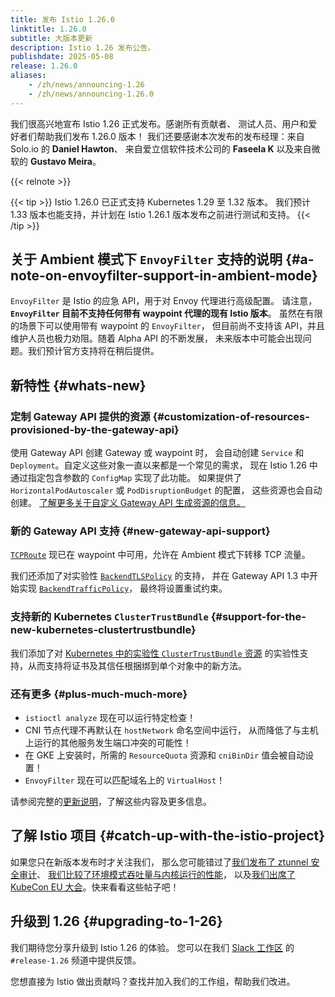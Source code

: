 ```yaml
---
title: 发布 Istio 1.26.0
linktitle: 1.26.0
subtitle: 大版本更新
description: Istio 1.26 发布公告。
publishdate: 2025-05-08
release: 1.26.0
aliases:
    - /zh/news/announcing-1.26
    - /zh/news/announcing-1.26.0
---
```


我们很高兴地宣布 Istio 1.26 正式发布。感谢所有贡献者、
测试人员、用户和爱好者们帮助我们发布 1.26.0 版本！
我们还要感谢本次发布的发布经理：来自 Solo.io 的 **Daniel Hawton**、
来自爱立信软件技术公司的 **Faseela K** 以及来自微软的 **Gustavo Meira**。

{{< relnote >}}

{{< tip >}}
Istio 1.26.0 已正式支持 Kubernetes 1.29 至 1.32 版本。
我们预计 1.33 版本也能支持，并计划在 Istio 1.26.1 版本发布之前进行测试和支持。
{{< /tip >}}

## 关于 Ambient 模式下 `EnvoyFilter` 支持的说明 {#a-note-on-envoyfilter-support-in-ambient-mode}

`EnvoyFilter` 是 Istio 的应急 API，用于对 Envoy 代理进行高级配置。
请注意，**`EnvoyFilter` 目前不支持任何带有 waypoint 代理的现有 Istio 版本**。
虽然在有限的场景下可以使用带有 waypoint 的 `EnvoyFilter`，
但目前尚不支持该 API，并且维护人员也极力劝阻。随着 Alpha API 的不断发展，
未来版本中可能会出现问题。我们预计官方支持将在稍后提供。

## 新特性 {#whats-new}

### 定制 Gateway API 提供的资源 {#customization-of-resources-provisioned-by-the-gateway-api}

使用 Gateway API 创建 Gateway 或 waypoint 时，
会自动创建 `Service` 和 `Deployment`。自定义这些对象一直以来都是一个常见的需求，
现在 Istio 1.26 中通过指定包含参数的 `ConfigMap` 实现了此功能。
如果提供了 `HorizontalPodAutoscaler` 或 `PodDisruptionBudget` 的配置，
这些资源也会自动创建。
[了解更多关于自定义 Gateway API 生成资源的信息。](/zh/docs/tasks/traffic-management/ingress/gateway-api/#automated-deployment)

### 新的 Gateway API 支持 {#new-gateway-api-support}

[`TCPRoute`](https://gateway-api.sigs.k8s.io/guides/tcp/)
现已在 waypoint 中可用，允许在 Ambient 模式下转移 TCP 流量。

我们还添加了对实验性 [`BackendTLSPolicy`](https://gateway-api.sigs.k8s.io/api-types/backendtlspolicy/) 的支持，
并在 Gateway API 1.3 中开始实现
[`BackendTrafficPolicy`](https://gateway-api.sigs.k8s.io/api-types/backendtrafficpolicy/)，
最终将设置重试约束。

### 支持新的 Kubernetes `ClusterTrustBundle` {#support-for-the-new-kubernetes-clustertrustbundle}

我们添加了对 [Kubernetes 中的实验性 `ClusterTrustBundle` 资源](https://kubernetes.io/zh-cn/docs/reference/access-authn-authz/certificate-signing-requests/#cluster-trust-bundles)
的实验性支持，从而支持将证书及其信任根捆绑到单个对象中的新方法。

### 还有更多 {#plus-much-much-more}

* `istioctl analyze` 现在可以运行特定检查！
* CNI 节点代理不再默认在 `hostNetwork` 命名空间中运行，
  从而降低了与主机上运行的其他服务发生端口冲突的可能性！
* 在 GKE 上安装时，所需的 `ResourceQuota` 资源和 `cniBinDir` 值会被自动设置！
* `EnvoyFilter` 现在可以匹配域名上的 `VirtualHost`！

请参阅完整的[更新说明](change-notes/)，了解这些内容及更多信息。

## 了解 Istio 项目 {#catch-up-with-the-istio-project}

如果您只在新版本发布时才关注我们，
那么您可能错过了[我们发布了 ztunnel 安全审计](/zh/blog/2025/ztunnel-security-assessment/)、
[我们比较了环境模式吞吐量与内核运行的性能](/zh/blog/2025/ambient-performance/)，
以及[我们出席了 KubeCon EU 大会](/zh/blog/2025/istio-at-kubecon-eu/)。快来看看这些帖子吧！

## 升级到 1.26 {#upgrading-to-1-26}

我们期待您分享升级到 Istio 1.26 的体验。
您可以在我们 [Slack 工作区](https://slack.istio.io/) 的 `#release-1.26` 频道中提供反馈。

您想直接为 Istio 做出贡献吗？查找并加入我们的工作组，帮助我们改进。
